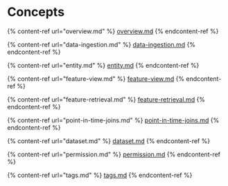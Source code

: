 # Concepts

{% content-ref url="overview.md" %}
[overview.md](overview.md)
{% endcontent-ref %}

{% content-ref url="data-ingestion.md" %}
[data-ingestion.md](data-ingestion.md)
{% endcontent-ref %}

{% content-ref url="entity.md" %}
[entity.md](entity.md)
{% endcontent-ref %}

{% content-ref url="feature-view.md" %}
[feature-view.md](feature-view.md)
{% endcontent-ref %}

{% content-ref url="feature-retrieval.md" %}
[feature-retrieval.md](feature-retrieval.md)
{% endcontent-ref %}

{% content-ref url="point-in-time-joins.md" %}
[point-in-time-joins.md](point-in-time-joins.md)
{% endcontent-ref %}

{% content-ref url="dataset.md" %}
[dataset.md](dataset.md)
{% endcontent-ref %}

{% content-ref url="permission.md" %}
[permission.md](permission.md)
{% endcontent-ref %}

{% content-ref url="tags.md" %}
[tags.md](tags.md)
{% endcontent-ref %}
